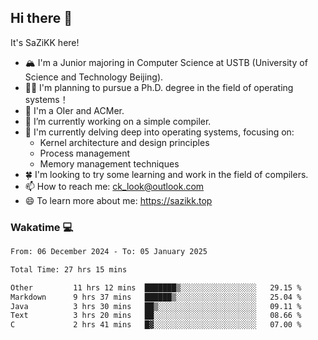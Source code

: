 ## Hi there 👋

It's SaZiKK here!

- 🏔️ I'm a Junior majoring in Computer Science  at USTB (University of Science and Technology Beijing).
- 🧑‍🎓 I'm planning to pursue a Ph.D. degree in the field of operating systems！
- 🚀 I'm a OIer and ACMer.
- 🔭 I’m currently working on a simple compiler.
- 🌱 I'm currently delving deep into operating systems, focusing on:
  - Kernel architecture and design principles
  - Process management
  - Memory management techniques
- 🍀 I'm looking to try some learning and work in the field of compilers.
- 📫 How to reach me: ck_look@outlook.com
- 😄 To learn more about me: https://sazikk.top

  
<!--
**SaZiKK/SaZiKK** is a ✨ _special_ ✨ repository because its `README.md` (this file) appears on your GitHub profile.

Here are some ideas to get you started:

- 🔭 I’m currently working on ...
- 🌱 I’m currently learning ...
- 👯 I’m looking to collaborate on ...
- 🤔 I’m looking for help with ...
- 💬 Ask me about ...
- 📫 How to reach me: ...
- 😄 Pronouns: ...
- ⚡ Fun fact: ...
-->

### Wakatime 💻

<!--START_SECTION:waka-->

```txt
From: 06 December 2024 - To: 05 January 2025

Total Time: 27 hrs 15 mins

Other         11 hrs 12 mins  ███████▒░░░░░░░░░░░░░░░░░   29.15 %
Markdown      9 hrs 37 mins   ██████▒░░░░░░░░░░░░░░░░░░   25.04 %
Java          3 hrs 30 mins   ██▒░░░░░░░░░░░░░░░░░░░░░░   09.11 %
Text          3 hrs 20 mins   ██░░░░░░░░░░░░░░░░░░░░░░░   08.66 %
C             2 hrs 41 mins   █▓░░░░░░░░░░░░░░░░░░░░░░░   07.00 %
```

<!--END_SECTION:waka-->
